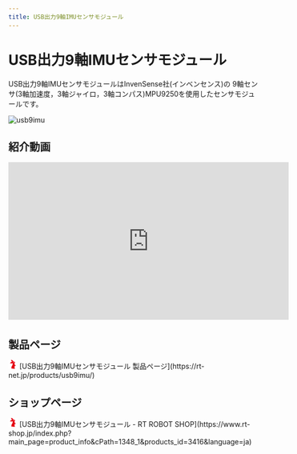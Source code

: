 ```yaml
---
title: USB出力9軸IMUセンサモジュール
---
```


# USB出力9軸IMUセンサモジュール


USB出力9軸IMUセンサモジュールはInvenSense社(インベンセンス)の
9軸センサ(3軸加速度，3軸ジャイロ，3軸コンパス)MPU9250を使用したセンサモジュールです。

![usb9imu](https://rt-net.github.io/images/usb-9axisimu/usb-9axisimu.png)

## 紹介動画

<iframe width="560" height="315" src="https://www.youtube.com/embed/4V1BAAKFIs4" title="YouTube video player" frameborder="0" allow="accelerometer; autoplay; clipboard-write; encrypted-media; gyroscope; picture-in-picture" allowfullscreen></iframe>

## 製品ページ

<img src='../img/rt-logo-32x32.png' alt='RT' width='18px'>
[USB出力9軸IMUセンサモジュール 製品ページ](https://rt-net.jp/products/usb9imu/)

## ショップページ

<img src='../img/rt-logo-32x32.png' alt='RT' width='18px'>
[USB出力9軸IMUセンサモジュール - RT ROBOT SHOP](https://www.rt-shop.jp/index.php?main_page=product_info&cPath=1348_1&products_id=3416&language=ja)
